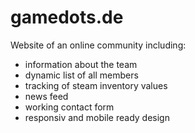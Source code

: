 # gamedots.de
Website of an online community including:
- information about the team
- dynamic list of all members
- tracking of steam inventory values
- news feed
- working contact form
- responsiv and mobile ready design
